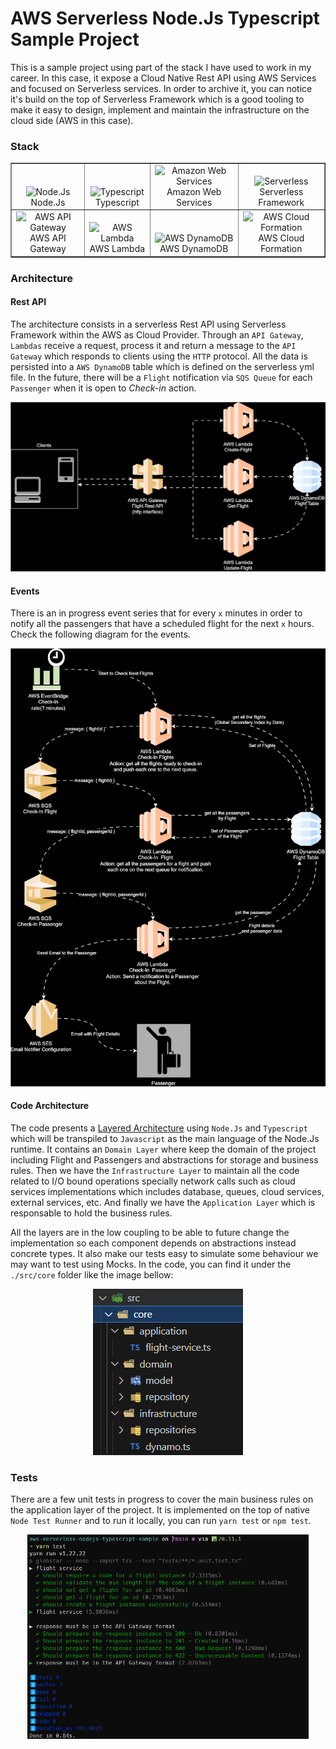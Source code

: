 # AWS Serverless Node.Js Typescript Sample Project

This is a sample project using part of the stack I have used to work in my career. In this case, it expose a Cloud Native Rest API using AWS Services and focused on Serverless services. In order to archive it, you can notice it's build on the top of Serverless Framework which is a good tooling to make it easy to design, implement and maintain the infrastructure on the cloud side (AWS in this case).

### Stack

<table align=center border=1 width=100%>
  <tr>
    <td align=center valign=bottom><img src="https://upload.wikimedia.org/wikipedia/commons/d/d9/Node.js_logo.svg" alt="Node.Js" width="150" height="auto" /><br/>Node.Js</td>
    <td align=center valign=bottom><img src="https://upload.wikimedia.org/wikipedia/commons/4/4c/Typescript_logo_2020.svg" alt="Typescript" width="150" height="auto" /><br/>Typescript</td>
    <td align=center valign=bottom><img src="https://upload.wikimedia.org/wikipedia/commons/9/93/Amazon_Web_Services_Logo.svg" alt="Amazon Web Services" width="150" height="auto" /><br/>Amazon Web Services</td>
    <td align=center valign=bottom><img src="https://user-images.githubusercontent.com/2752551/30405069-a7751fee-989e-11e7-9a58-f93f8e820bd1.png" alt="Serverless" width="150" height="auto" /><br/>Serverless Framework</td>
  </tr>
  <tr>
    <td align=center valign=bottom><img src="https://cdn.worldvectorlogo.com/logos/aws-api-gateway.svg" alt="AWS API Gateway" width="150" height="auto" /><br/>AWS API Gateway</td>
    <td align=center valign=bottom><img src="https://cdn.worldvectorlogo.com/logos/aws-lambda.svg" alt="AWS Lambda" width="150" height="auto" /><br/>AWS Lambda</td>
    <td align=center valign=bottom><img src="https://cdn.worldvectorlogo.com/logos/aws-dynamodb.svg" alt="AWS DynamoDB" width="150" height="auto" /><br/>AWS DynamoDB</td>
    <td align=center valign=bottom><img src="https://cdn.worldvectorlogo.com/logos/aws-cloudformation.svg" alt="AWS Cloud Formation" width="150" height="auto" /><br/>AWS Cloud Formation</td>    
  </tr>
</table>

### Architecture

#### Rest API

The architecture consists in a serverless Rest API using Serverless Framework within the AWS as Cloud Provider. Through an `API Gateway`, `Lambdas` receive a request, process it and return a message to the `API Gateway` which responds to clients using the `HTTP` protocol. All the data is persisted into a `AWS DynamoDB` table which is defined on the serverless yml file. In the future, there will be a `Flight` notification via `SQS Queue` for each `Passenger` when it is open to _Check-in_ action.

<p align=center>
  <img src="docs/rest-api-diagram.svg" alt="Architecture Diagram for Flight Service" />
</p>

#### Events

There is an in progress event series that for every `x` minutes in order to notify all the passengers that have a scheduled flight for the next `x` hours. Check the following diagram for the events.

<p align=center>
  <img src="docs/events-diagram.svg" alt="Event Diagram for Flight Service" />
</p>

#### Code Architecture

The code presents a [Layered Architecture](https://www.oreilly.com/library/view/software-architecture-patterns/9781491971437/ch01.html) using `Node.Js` and `Typescript` which will be transpiled to `Javascript` as the main language of the Node.Js runtime. It contains an `Domain Layer` where keep the domain of the project including Flight and Passengers and abstractions for storage and business rules. Then we have the `Infrastructure Layer` to maintain all the code related to I/O bound operations specially network calls such as cloud services implementations which includes database, queues, cloud services, external services, etc. And finally we have the `Application Layer` which is responsable to hold the business rules.

All the layers are in the low coupling to be able to future change the implementation so each component depends on abstractions instead concrete types. It also make our tests easy to simulate some behaviour we may want to test using Mocks. In the code, you can find it under the `./src/core` folder like the image bellow:

<p align=center>
<img src="docs/code-architecture.png" />
</p>

### Tests

There are a few unit tests in progress to cover the main business rules on the application layer of the project. It is implemented on the top of native `Node Test Runner` and to run it locally, you can run `yarn test` or `npm test`.

<p align=center>
<img src="docs/test-results.png" width="450" />
</p>
